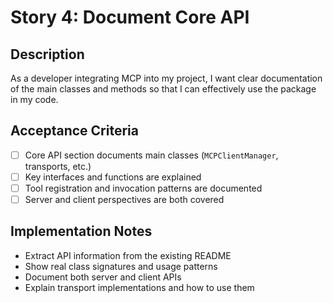 # Story 4: Document Core API

## Description

As a developer integrating MCP into my project, I want clear documentation of the main classes and methods so that I can effectively use the package in my code.

## Acceptance Criteria

- [ ] Core API section documents main classes (`MCPClientManager`, transports, etc.)
- [ ] Key interfaces and functions are explained
- [ ] Tool registration and invocation patterns are documented
- [ ] Server and client perspectives are both covered

## Implementation Notes

- Extract API information from the existing README
- Show real class signatures and usage patterns
- Document both server and client APIs
- Explain transport implementations and how to use them